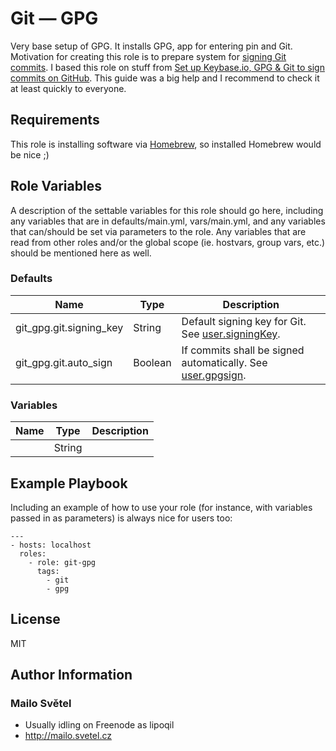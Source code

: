# Git — GPG

Very base setup of GPG. It installs GPG, app for entering pin and Git. Motivation for creating this role is to prepare system for [signing Git commits](https://help.github.com/articles/signing-commits-using-gpg/). I based this role on stuff from [Set up Keybase.io, GPG & Git to sign commits on GitHub](https://github.com/pstadler/keybase-gpg-github). This guide was a big help and I recommend to check it at least quickly to everyone.

## Requirements

This role is installing software via [Homebrew](https://brew.sh), so installed Homebrew would be nice ;)

## Role Variables

A description of the settable variables for this role should go here, including any variables that are in defaults/main.yml, vars/main.yml, and any variables that can/should be set via parameters to the role. Any variables that are read from other roles and/or the global scope (ie. hostvars, group vars, etc.) should be mentioned here as well.

### Defaults

|             Name          |   Type  |   Description                                                                                                                                  |
|---------------------------|---------|------------------------------------------------------------------------------------------------------------------------------------------------|
| git_gpg.git.signing_key   | String  | Default signing key for Git. See [user.signingKey](https://git-scm.com/docs/git-config#git-config-usersigningKey).                             |
| git_gpg.git.auto_sign     | Boolean | If commits shall be signed automatically. See [user.gpgsign](https://git-scm.com/docs/git-config#Documentation/git-config.txt-commitgpgSign).  |

### Variables

|             Name          |  Type  |   Description                                                                                                       |
|---------------------------|--------|---------------------------------------------------------------------------------------------------------------------|
|                           | String |                                                                                                                     |

## Example Playbook

Including an example of how to use your role (for instance, with variables passed in as parameters) is always nice for users too:

    ---
    - hosts: localhost
      roles:
        - role: git-gpg
          tags:
            - git
            - gpg

## License

MIT

## Author Information

### Mailo Světel

- Usually idling on Freenode as lipoqil
- http://mailo.svetel.cz

